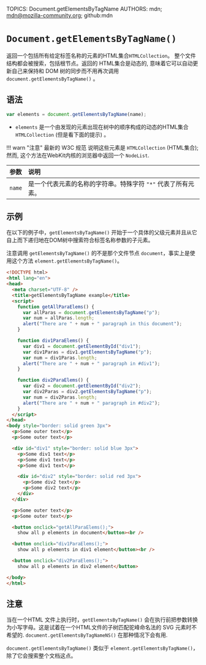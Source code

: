 TOPICS: Document.getElementsByTagName
AUTHORS: mdn; mdn@mozilla-community.org; github:mdn

# `Document.getElementsByTagName()`

返回一个包括所有给定标签名称的元素的HTML集合`HTMLCollection`。 整个文件结构都会被搜索，包括根节点。返回的 HTML集合是动态的,
意味着它可以自动更新自己来保持和 DOM 树的同步而不用再次调用 `document.getElementsByTagName()` 。

## 语法

```javascript
var elements = document.getElementsByTagName(name);
```

- `elements` 是一个由发现的元素出现在树中的顺序构成的动态的HTML集合 `HTMLCollection` (但是看下面的提示) 。

!!! warn "注意"
    最新的 W3C 规范 说明这些元素是 `HTMLCollection` (HTML集合); 然而, 这个方法在WebKit内核的浏览器中返回一个 `NodeList`.

| 参数 | 说明 |
| :-- | :-- |
| `name` | 是一个代表元素的名称的字符串。特殊字符 `"*"` 代表了所有元素。 |

## 示例

在以下的例子中，`getElementsByTagName()` 开始于一个具体的父级元素并且从它自上而下递归地在DOM树中搜索符合标签名称参数的子元素。

注意调用 `getElementsByTagName()` 的不是那个文件节点 `document`，事实上是使用这个方法 `element.getElementsByTagName()`。

```html
<!DOCTYPE html>
<html lang="en">
<head>
  <meta charset="UTF-8" />
  <title>getElementsByTagName example</title>
  <script>
    function getAllParaElems() {
      var allParas = document.getElementsByTagName("p");
      var num = allParas.length;
      alert("There are " + num + " paragraph in this document");
    }

    function div1ParaElems() {
      var div1 = document.getElementById("div1");
      var div1Paras = div1.getElementsByTagName("p");
      var num = div1Paras.length;
      alert("There are " + num + " paragraph in #div1");
    }

    function div2ParaElems() {
      var div2 = document.getElementById("div2");
      var div2Paras = div2.getElementsByTagName("p");
      var num = div2Paras.length;
      alert("There are " + num + " paragraph in #div2");
    }
  </script>
</head>
<body style="border: solid green 3px">
  <p>Some outer text</p>
  <p>Some outer text</p>

  <div id="div1" style="border: solid blue 3px">
    <p>Some div1 text</p>
    <p>Some div1 text</p>
    <p>Some div1 text</p>

    <div id="div2" style="border: solid red 3px">
      <p>Some div2 text</p>
      <p>Some div2 text</p>
    </div>
  </div>

  <p>Some outer text</p>
  <p>Some outer text</p>

  <button onclick="getAllParaElems();">
    show all p elements in document</button><br />

  <button onclick="div1ParaElems();">
    show all p elements in div1 element</button><br />

  <button onclick="div2ParaElems();">
    show all p elements in div2 element</button>

</body>
</html>
```

## 注意

当在一个HTML 文件上执行时，`getElementsByTagName()` 会在执行前把参数转换为小写字母。这是试着在一个HTML文件的子树匹配驼峰命名法的 SVG 元素时不希望的.
`document.getElementsByTagNameNS()` 在那种情况下会有用.

`document.getElementsByTagName()` 类似于 `element.getElementsByTagName()`，除了它会搜索整个文档这点。
